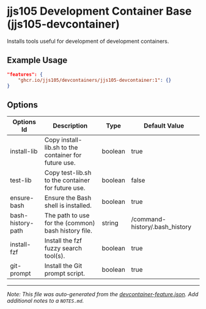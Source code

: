 
# jjs105 Development Container Base (jjs105-devcontainer)

Installs tools useful for development of development containers.

## Example Usage

```json
"features": {
    "ghcr.io/jjs105/devcontainers/jjs105-devcontainer:1": {}
}
```

## Options

| Options Id | Description | Type | Default Value |
|-----|-----|-----|-----|
| install-lib | Copy install-lib.sh to the container for future use. | boolean | true |
| test-lib | Copy test-lib.sh to the container for future use. | boolean | false |
| ensure-bash | Ensure the Bash shell is installed. | boolean | true |
| bash-history-path | The path to use for the (common) bash history file. | string | /command-history/.bash_history |
| install-fzf | Install the fzf fuzzy search tool(s). | boolean | true |
| git-prompt | Install the Git prompt script. | boolean | true |



---

_Note: This file was auto-generated from the [devcontainer-feature.json](devcontainer-feature.json).  Add additional notes to a `NOTES.md`._
